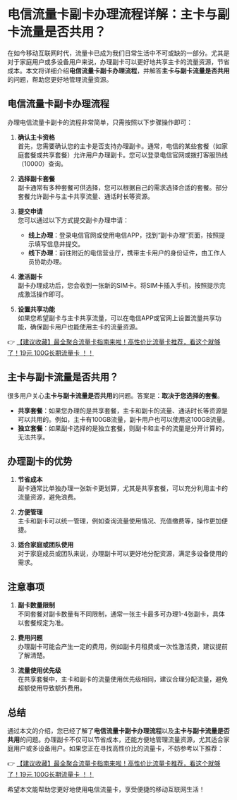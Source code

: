 # 电信流量卡副卡办理流程详解：主卡与副卡流量是否共用？

在如今移动互联网时代，流量卡已成为我们日常生活中不可或缺的一部分。尤其是对于家庭用户或多设备用户来说，办理副卡可以更好地共享主卡的流量资源，节省成本。本文将详细介绍**电信流量卡副卡办理流程**，并解答**主卡与副卡流量是否共用**的问题，帮助您更好地管理流量资源。

## 电信流量卡副卡办理流程

办理电信流量卡副卡的流程非常简单，只需按照以下步骤操作即可：

1. **确认主卡资格**  
   首先，您需要确认您的主卡是否支持办理副卡。通常，电信的某些套餐（如家庭套餐或共享套餐）允许用户办理副卡。您可以登录电信官网或拨打客服热线（10000）查询。

2. **选择副卡套餐**  
   副卡通常有多种套餐可供选择，您可以根据自己的需求选择合适的套餐。部分套餐允许副卡与主卡共享流量、通话时长等资源。

3. **提交申请**  
   您可以通过以下方式提交副卡办理申请：  
   - **线上办理**：登录电信官网或使用电信APP，找到“副卡办理”页面，按照提示填写信息并提交。  
   - **线下办理**：前往附近的电信营业厅，携带主卡用户的身份证件，由工作人员协助办理。

4. **激活副卡**  
   副卡办理成功后，您会收到一张新的SIM卡。将SIM卡插入手机，按照提示完成激活操作即可。

5. **设置共享功能**  
   如果您希望副卡与主卡共享流量，可以在电信APP或官网上设置流量共享功能，确保副卡用户也能使用主卡的流量资源。

👉 [【建议收藏】最全聚合流量卡指南来啦！高性价比流量卡推荐，看这个就够了！19元 100G长期流量卡 ！！](https://bit.ly/Liuliangka)

## 主卡与副卡流量是否共用？

很多用户关心**主卡与副卡流量是否共用**的问题。答案是：**取决于您选择的套餐**。  
- **共享套餐**：如果您办理的是共享套餐，主卡和副卡的流量、通话时长等资源是可以共用的。例如，主卡有100GB流量，副卡用户也可以使用这100GB流量。  
- **独立套餐**：如果副卡选择的是独立套餐，则副卡和主卡的流量是分开计算的，无法共享。

## 办理副卡的优势

1. **节省成本**  
   副卡通常比单独办理一张新卡更划算，尤其是共享套餐，可以充分利用主卡的流量资源，避免浪费。

2. **方便管理**  
   主卡和副卡可以统一管理，例如查询流量使用情况、充值缴费等，操作更加便捷。

3. **适合家庭或团队使用**  
   对于家庭成员或团队来说，办理副卡可以更好地分配资源，满足多设备使用的需求。

## 注意事项

1. **副卡数量限制**  
   不同套餐对副卡数量有不同限制，通常一张主卡最多可办理1-4张副卡，具体以套餐规定为准。

2. **费用问题**  
   办理副卡可能会产生一定的费用，例如副卡月租费或一次性激活费，建议提前了解清楚。

3. **流量使用优先级**  
   在共享套餐中，主卡和副卡的流量使用优先级相同，建议合理分配流量，避免超额使用导致额外费用。

## 总结

通过本文的介绍，您已经了解了**电信流量卡副卡办理流程**以及**主卡与副卡流量是否共用**的问题。办理副卡不仅可以节省成本，还能方便地管理流量资源，尤其适合家庭用户或多设备用户。如果您正在寻找高性价比的流量卡，不妨参考以下推荐：

👉 [【建议收藏】最全聚合流量卡指南来啦！高性价比流量卡推荐，看这个就够了！19元 100G长期流量卡 ！！](https://bit.ly/Liuliangka)

希望本文能帮助您更好地使用电信流量卡，享受便捷的移动互联网生活！
